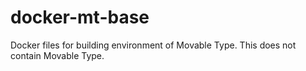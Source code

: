 docker-mt-base
==============

Docker files for building environment of Movable Type. This does not contain Movable Type.
